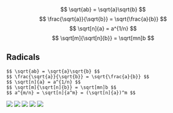 $$ \sqrt{ab} = \sqrt{a}\sqrt{b} $$
$$ \frac{\sqrt{a}}{\sqrt{b}} = \sqrt{\frac{a}{b}} $$
$$ \sqrt[n]{a} = a^{1/n} $$
$$ \sqrt[m]{\sqrt[n]{b}} = \sqrt[mn]b $$

Radicals
---

    $$ \sqrt{ab} = \sqrt{a}\sqrt{b} $$
    $$ \frac{\sqrt{a}}{\sqrt{b}} = \sqrt{\frac{a}{b}} $$
    $$ \sqrt[n]{a} = a^{1/n} $$
    $$ \sqrt[m]{\sqrt[n]{b}} = \sqrt[mn]b $$
    $$ a^{m/n} = \sqrt[n]{a^m} = (\sqrt[n]{a})^m $$

<img src="img/rootfrac1.gif"/>

<img src="img/rootfrac2.gif"/>

<img src="img/radicaltoexp.gif"/>

<img src="img/nestedradicals.gif"/>

<img src="img/fractionalexp.gif"/>

